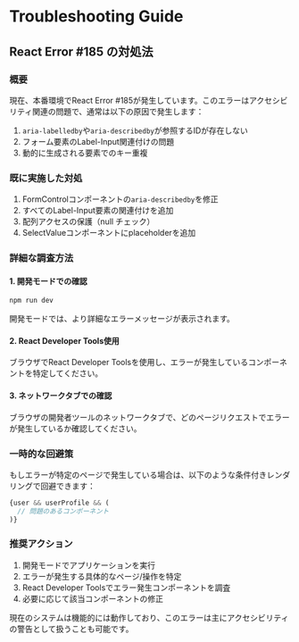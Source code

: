 # Troubleshooting Guide

## React Error #185 の対処法

### 概要
現在、本番環境でReact Error #185が発生しています。このエラーはアクセシビリティ関連の問題で、通常は以下の原因で発生します：

1. `aria-labelledby`や`aria-describedby`が参照するIDが存在しない
2. フォーム要素のLabel-Input関連付けの問題
3. 動的に生成される要素でのキー重複

### 既に実施した対処
1. FormControlコンポーネントの`aria-describedby`を修正
2. すべてのLabel-Input要素の関連付けを追加
3. 配列アクセスの保護（null チェック）
4. SelectValueコンポーネントにplaceholderを追加

### 詳細な調査方法

#### 1. 開発モードでの確認
```bash
npm run dev
```
開発モードでは、より詳細なエラーメッセージが表示されます。

#### 2. React Developer Tools使用
ブラウザでReact Developer Toolsを使用し、エラーが発生しているコンポーネントを特定してください。

#### 3. ネットワークタブでの確認
ブラウザの開発者ツールのネットワークタブで、どのページリクエストでエラーが発生しているか確認してください。

### 一時的な回避策

もしエラーが特定のページで発生している場合は、以下のような条件付きレンダリングで回避できます：

```typescript
{user && userProfile && (
  // 問題のあるコンポーネント
)}
```

### 推奨アクション
1. 開発モードでアプリケーションを実行
2. エラーが発生する具体的なページ/操作を特定
3. React Developer Toolsでエラー発生コンポーネントを調査
4. 必要に応じて該当コンポーネントの修正

現在のシステムは機能的には動作しており、このエラーは主にアクセシビリティの警告として扱うことも可能です。